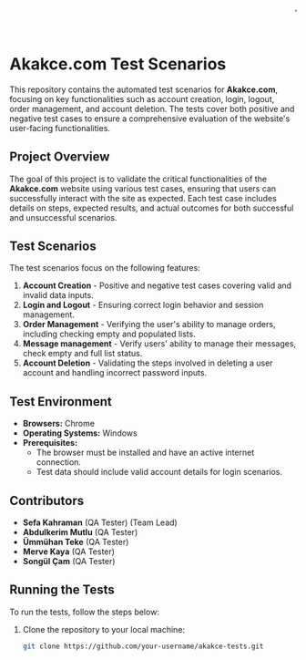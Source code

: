 <marquee behavior="scroll" direction="left">
  <h2>This project is for educational purposes and is intended to help participants test their own skills.</h2>
</marquee>

# Akakce.com Test Scenarios

This repository contains the automated test scenarios for **Akakce.com**, focusing on key functionalities such as account creation, login, logout, order management, and account deletion. The tests cover both positive and negative test cases to ensure a comprehensive evaluation of the website's user-facing functionalities.

## Project Overview
The goal of this project is to validate the critical functionalities of the **Akakce.com** website using various test cases, ensuring that users can successfully interact with the site as expected. Each test case includes details on steps, expected results, and actual outcomes for both successful and unsuccessful scenarios.

## Test Scenarios
The test scenarios focus on the following features:
1. **Account Creation** - Positive and negative test cases covering valid and invalid data inputs.
2. **Login and Logout** - Ensuring correct login behavior and session management.
3. **Order Management** - Verifying the user's ability to manage orders, including checking empty and populated lists.
4. **Message management** - Verify users' ability to manage their messages, check empty and full list status.
5. **Account Deletion** - Validating the steps involved in deleting a user account and handling incorrect password inputs.

## Test Environment
- **Browsers:** Chrome
- **Operating Systems:** Windows
- **Prerequisites:**
  - The browser must be installed and have an active internet connection.
  - Test data should include valid account details for login scenarios.
## Contributors
- **Sefa Kahraman** (QA Tester) (Team Lead)
- **Abdulkerim Mutlu** (QA Tester)
- **Ümmühan Teke** (QA Tester)
- **Merve Kaya** (QA Tester)
- **Songül Çam**  (QA Tester)  
 
## Running the Tests
To run the tests, follow the steps below:
1. Clone the repository to your local machine:
   ```bash
   git clone https://github.com/your-username/akakce-tests.git
